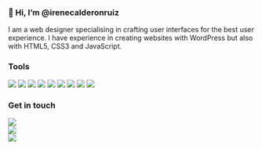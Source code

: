 ### 👋 Hi, I’m @irenecalderonruiz
<p>I am a web designer specialising in crafting user interfaces for the best user experience. I have experience in creating websites with WordPress but also with HTML5, CSS3 and JavaScript.</p> 

### Tools
<img src="https://img.shields.io/badge/HTML5-e2bdef?style=rounded&logo=html5&logoColor=white"></a>
<img src="https://img.shields.io/badge/CSS3-e2bdef?style=rounded&logo=css3&logoColor=white"></a>
<img src="https://img.shields.io/badge/JavaScript-e2bdef?style=rounded&logo=JavaScript&logoColor=white"></a>
<img src="https://img.shields.io/badge/-WordPress-e2bdef?style=rounded&logo=wordpress"></a>
<img src="https://img.shields.io/badge/Git-e2bdef?style=rounded&logo=git&logoColor=white"></a>
<img src="https://img.shields.io/badge/VS_Code-e2bdef?style=rounded&logo=visual%20studio%20code&logoColor=white"></a>
<img src="https://img.shields.io/badge/Figma-e2bdef?logo=figma&style=rounded&logoColor=white"></a>
<img src="https://img.shields.io/badge/-GitHub-e2bdef?style=rounded&logo=github&logoColor=white"></a>
<img src="https://img.shields.io/badge/Notion-e2bdef?style=rounded&logo=notion&&logoColor=white"></a>

### Get in touch 
<a href="https://www.linkedin.com/in/irenecalderonruiz/"><img src="https://img.shields.io/badge/-Linkedin-1e9e97?style=rounded&logo=Linkedin&logoColor=white&link=LINK-DO-SEU-LINKEDIN"></a><br>
<a href="mailto:hello@irenecalderonruiz.com"><img src="https://img.shields.io/badge/hello@irenecalderonruiz.com-f54747?style=rounded&logo=gmail&logoColor=white"></a><br>
<a href="https://irenecalderonruiz.com/"><img src="https://img.shields.io/badge/irenecalderonruiz.com-ff9803"></a>
